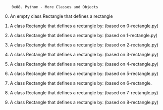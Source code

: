 		0x08. Python - More Classes and Objects

0. An empty class Rectangle that defines a rectangle

1. A class Rectangle that defines a rectangle by: (based on 0-rectangle.py)

2. A class Rectangle that defines a rectangle by: (based on 1-rectangle.py)

3. A class Rectangle that defines a rectangle by: (based on 2-rectangle.py)

4. A class Rectangle that defines a rectangle by: (based on 3-rectangle.py)

5. A  class Rectangle that defines a rectangle by: (based on 4-rectangle.py) 

6. A class Rectangle that defines a rectangle by: (based on 5-rectangle.py)

7. A class Rectangle that defines a rectangle by: (based on 6-rectangle.

8. A class Rectangle that defines a rectangle by: (based on 7-rectangle.py)

9. A  class Rectangle that defines a rectangle by: (based on 8-rectangle.py)
